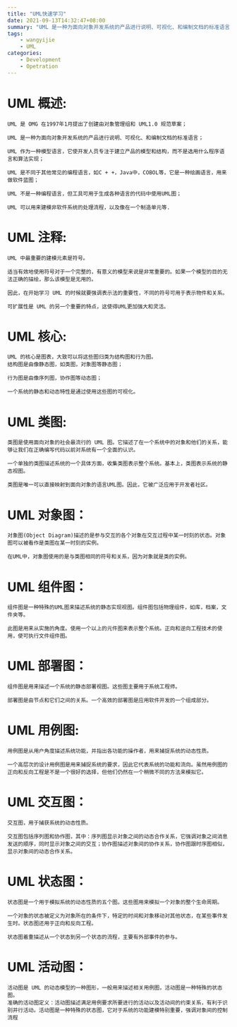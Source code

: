 ```yaml
---
title: "UML快速学习"
date: 2021-09-13T14:32:47+08:00
summary: "UML 是一种为面向对象开发系统的产品进行说明、可视化、和编制文档的标准语言"
tags:
    - wangyijie
    - UML
categories:
    - Development
    - Opetration
---
```


# UML 概述:
    UML 是 OMG 在1997年1月提出了创建由对象管理组和 UML1.0 规范草案；

    UML 是一种为面向对象开发系统的产品进行说明、可视化、和编制文档的标准语言；

    UML 作为一种模型语言，它使开发人员专注于建立产品的模型和结构，而不是选用什么程序语言和算法实现；

    UML 是不同于其他常见的编程语言，如C + +，Java中，COBOL等，它是一种绘画语言，用来做软件蓝图；

    UML 不是一种编程语言，但工具可用于生成各种语言的代码中使用UML图；

    UML 可以用来建模非软件系统的处理流程，以及像在一个制造单元等.

# UML 注释:
    UML 中最重要的建模元素是符号。

    适当有效地使用符号对于一个完整的，有意义的模型来说是非常重要的。如果一个模型的目的无法正确的描绘，那么该模型是无用的。

    因此，在开始学习 UML 的时候就要强调表示法的重要性，不同的符号可用于表示物件和关系。

    可扩展性是 UML 的另一个重要的特点，这使得UML更加强大和灵活。

# UML 核心:
    UML 的核心是图表，大致可以将这些图归类为结构图和行为图。
    结构图是由像静态图，如类图，对象图等静态图；

    行为图是由像序列图，协作图等动态图；

    一个系统的静态和动态特性是通过使用这些图的可视化。

# UML 类图:
    类图是使用面向对象的社会最流行的 UML 图。它描述了在一个系统中的对象和他们的关系，能够让我们在正确编写代码以前对系统有一个全面的认识。

    一个单独的类图描述系统的一个具体方面，收集类图表示整个系统。基本上，类图表示系统的静态视图。

    类图是唯一可以直接映射到面向对象的语言UML图。因此，它被广泛应用于开发者社区。

# UML 对象图：
    对象图(Object Diagram)描述的是参与交互的各个对象在交互过程中某一时刻的状态。对象图可以被看作是类图在某一时刻的实例。

    在UML中，对象图使用的是与类图相同的符号和关系，因为对象就是类的实例。

# UML 组件图：
    组件图是一种特殊的UML图来描述系统的静态实现视图。组件图包括物理组件，如库，档案，文件夹等。

    此图是用来从实施的角度。使用一个以上的元件图来表示整个系统。正向和逆向工程技术的使用，使可执行文件组件图。

# UML 部署图：
    组件图是用来描述一个系统的静态部署视图。这些图主要用于系统工程师。

    部署图是由节点和它们之间的关系。一个高效的部署图是应用软件开发的一个组成部分。

# UML 用例图:
    用例图是从用户角度描述系统功能，并指出各功能的操作者，用来捕捉系统的动态性质。

    一个高层次的设计用例图是用来捕捉系统的要求，因此它代表系统的功能和流向。虽然用例图的正向和反向工程是不是一个很好的选择，但他们仍然在一个稍微不同的方法来模拟它。

# UML 交互图：
    交互图，用于捕获系统的动态性质。

    交互图包括序列图和协作图，其中：序列图显示对象之间的动态合作关系，它强调对象之间消息发送的顺序，同时显示对象之间的交互；协作图描述对象间的协作关系，协作图跟时序图相似，显示对象间的动态合作关系。

# UML 状态图：
    状态图是一个用于模拟系统的动态性质的五个图。这些图用来模拟一个对象的整个生命周期。

    一个对象的状态被定义为对象所在的条件下，特定的时间和对象移动对其他状态，在某些事件发生时。状态图还用于正向和反向工程。

    状态图着重描述从一个状态到另一个状态的流程，主要有外部事件的参与。

# UML 活动图：
    活动图是 UML 的动态模型的一种图形，一般用来描述相关用例图，活动图是一种特殊的状态图。
    准确的活动图定义：活动图描述满足用例要求所要进行的活动以及活动间的约束关系，有利于识别并行活动。活动图是一种特殊的状态图，它对于系统的功能建模特别重要，强调对象间的控制流程
